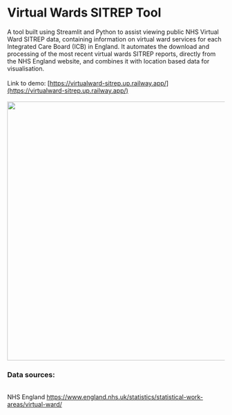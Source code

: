 # Virtual Wards SITREP Tool
A tool built using Streamlit and Python to assist viewing public NHS Virtual Ward SITREP data, containing information on virtual ward services for each Integrated Care Board (ICB) in England. It automates the download and processing of the most recent virtual wards SITREP reports, directly from the NHS England website, and combines it with location based data for visualisation.
<br>
<br>
Link to demo: [https://virtualward-sitrep.up.railway.app/](https://virtualward-sitrep.up.railway.app/)
<br><br>
<img src="https://github.com/user-attachments/assets/11c0e605-c671-478c-bd62-c618f9806945" width="800" height="600"/>
<br>

### Data sources: 
<br> NHS England https://www.england.nhs.uk/statistics/statistical-work-areas/virtual-ward/
